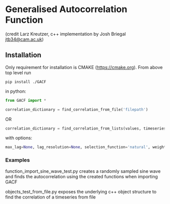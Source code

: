 # Generalised Autocorrelation Function 
(credit Larz Kreutzer, c++ implementation by Josh Briegal jtb34@cam.ac.uk)

## Installation
Only requirement for installation is CMAKE (https://cmake.org).
From above top level run 
```
pip install ./GACF
```
in python:

```python
from GACF import *

correlation_dictionary = find_correlation_from_file('filepath')
```
OR
```python
correlation_dictionary = find_correlation_from_lists(values, timeseries, errors=None)
```
with options:
```python
max_lag=None, lag_resolution=None, selection_function='natural', weight_function='gaussian', alpha=None
```
### Examples

function_import_sine_wave_test.py creates a randomly sampled sine wave and finds the autocorrelation
using the created functions when importing GACF

objects_test_from_file.py exposes the underlying c++ object structure to find the correlation of a timeseries from file
